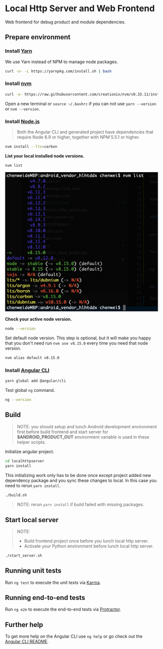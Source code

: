 # Local Http Server and Web Frontend

Web frontend for debug product and module dependencies.

## Prepare environment

### Install [Yarn](https://yarnpkg.com/en/)

We use Yarn instead of NPM to manage node packages.

```bash
curl -o- -L https://yarnpkg.com/install.sh | bash
```

### Install [nvm](https://github.com/creationix/nvm)

```bash
curl -o- https://raw.githubusercontent.com/creationix/nvm/v0.33.11/install.sh | bash
```

Open a new terminal or `source ~/.bashrc` if you can not use `yarn --version` or `nvm --version`.

### Install [Node.js](https://nodejs.org/en/)

> Both the Angular CLI and generated project have dependencies that require Node 8.9 or higher, together with NPM 5.5.1 or higher.

```bash
nvm install --lts=carbon
```

**List your local installed node versions.**

```bash
nvm list
```

![nvm list](./screenshots/nvm-list.png)

**Check your active node version.**

```bash
node --version
```

Set default node version. This step is optional, but it will make you happy that you don't need run `nvm use v8.15.0` every time you need that node version.

```bash
nvm alias default v8.15.0
```

### Install [Angular CLI](https://github.com/angular/angular-cli)

```bash
yarn global add @angular/cli
```

Test global `ng` command.

```bash
ng --version
```

## Build

> NOTE: you should setup and lunch Android development environment first before build frontend and start server for **$ANDROID_PRODUCT_OUT** environment variable is used in these helper scripts.

Initialize angular project.

```bash
cd localhttpserver
yarn install
```

This initializing work only has to be done once except project added new dependency package and you sync these changes to local. In this case you need to rerun `yarn install`.

```bash
./build.sh
```

> NOTE: rerun `yarn install` if build failed with missing packages.

## Start local server

> NOTE:
>
> - Build frontend project once before you lunch local http server.
> - Activate your Python environment before lunch local http server.

```bash
./start_server.sh
```

## Running unit tests

Run `ng test` to execute the unit tests via [Karma](https://karma-runner.github.io).

## Running end-to-end tests

Run `ng e2e` to execute the end-to-end tests via [Protractor](http://www.protractortest.org/).

## Further help

To get more help on the Angular CLI use `ng help` or go check out the [Angular CLI README](https://github.com/angular/angular-cli/blob/master/README.md).
